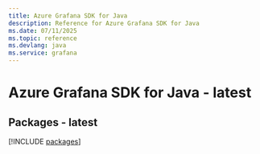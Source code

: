 ```yaml
---
title: Azure Grafana SDK for Java
description: Reference for Azure Grafana SDK for Java
ms.date: 07/11/2025
ms.topic: reference
ms.devlang: java
ms.service: grafana
---
```

# Azure Grafana SDK for Java - latest
## Packages - latest
[!INCLUDE [packages](grafana-index.md)]